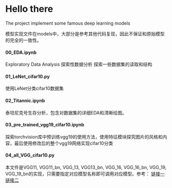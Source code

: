 # Hello there 
The project implement some famous deep learning models

模型实现文件在models中，大部分是参考其他代码复现，因此不保证和原始模型的完全的一致性。

#### 00_EDA.ipynb
Exploratory Data Analysis 探索性数据分析
探索一些数据集的读取和结构


#### 01_LeNet_cifar10.py
使用LeNet分类cifar10数据集

#### 02_Titannic.ipynb
泰坦尼克号生存分析，包含对数据集的详细EDA和清晰绘图。

#### 03_pre_trained_vgg19_cifar10.ipynb
探索torchvision库中预训练vgg19的使用方法，使用特征模块探究图片的风格和内容，最后使用修改后的整个vgg19网络实现cifar10分类

#### 04_all_VGG_cifar10.py
本文件是VGG11, VGG11_bn, VGG_13, VGG13_bn, VGG_16, VGG_16_bn, VGG_19, VGG_19_bn的实现，只需要指定对应模型名称即可调用对应模型。参考： [链接一](https://github.com/chengyangfu/pytorch-vgg-cifar10) [链接二](https://github.com/pytorch/vision.git)